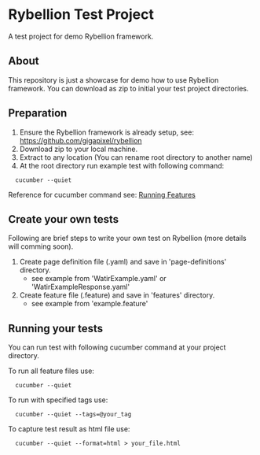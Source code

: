 Rybellion Test Project
======================
A test project for demo Rybellion framework.

About
-----
This repository is just a showcase for demo how to use Rybellion framework.
You can download as zip to initial your test project directories.

Preparation
-----------
1. Ensure the Rybellion framework is already setup, see: https://github.com/gigapixel/rybellion
2. Download zip to your local machine.
3. Extract to any location (You can rename root directory to another name)
4. At the root directory run example test with following command:

```
  cucumber --quiet
```

Reference for cucumber command see: [Running Features](https://github.com/cucumber/cucumber/wiki/Running-Features)

Create your own tests
---------------------
Following are brief steps to write your own test on Rybellion (more details will comming soon).

1. Create page definition file (.yaml) and save in 'page-definitions' directory.
   * see example from 'WatirExample.yaml' or 'WatirExampleResponse.yaml'
2. Create feature file (.feature) and save in 'features' directory.
   * see example from 'example.feature'

Running your tests
------------------
You can run test with following cucumber command at your project directory.

To run all feature files use:
```
  cucumber --quiet
```
To run with specified tags use:
```
  cucumber --quiet --tags=@your_tag
```
To capture test result as html file use:
```
  cucumber --quiet --format=html > your_file.html
```

